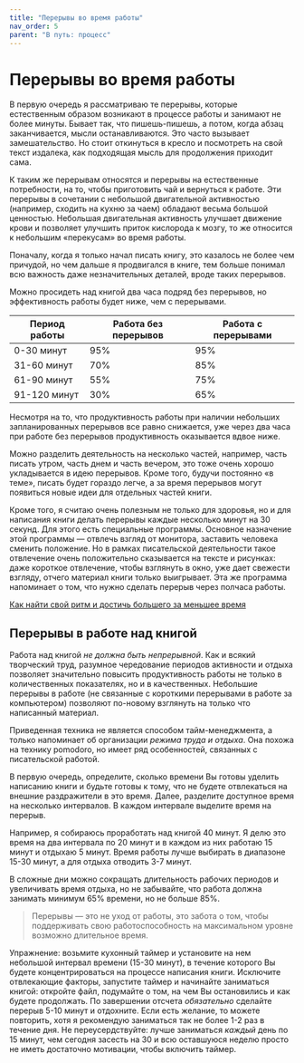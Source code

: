 ```yaml
---
title: "Перерывы во время работы"
nav_order: 5
parent: "В путь: процесс"
---
```


# Перерывы во время работы

В первую очередь я рассматриваю те перерывы, которые естественным
образом возникают в процессе работы и занимают не более минуты.
Бывает так, что пишешь-пишешь, а потом, когда абзац заканчивается,
мысли останавливаются.  Это часто вызывает замешательство.  Но стоит
откинуться в кресло и посмотреть на свой текст издалека, как
подходящая мысль для продолжения приходит сама.

К таким же перерывам относятся и перерывы на естественные потребности,
на то, чтобы приготовить чай и вернуться к работе.  Эти перерывы в
сочетании с небольшой двигательной активностью (например, сходить на
кухню за чаем) обладают весьма большой ценностью.  Небольшая
двигательная активность улучшает движение крови и позволяет улучшить
приток кислорода к мозгу, то же относится к небольшим «перекусам» во
время работы.

Поначалу, когда я только начал писать книгу, это казалось не более чем
причудой, но чем дальше я продвигался в книге, тем больше понимал всю
важность даже незначительных деталей, вроде таких перерывов.

Можно просидеть над книгой два часа подряд без перерывов, но
эффективность работы будет ниже, чем с перерывами.

| Период работы | Работа без перерывов | Работа с перерывами |
|----|----|----|
| 0-30 минут | 95% | 95% |
| 31-60 минут | 70% | 85% |
| 61-90 минут | 55% | 75% |
| 91-120 минут | 30% | 65% |

Несмотря на то, что продуктивность работы при наличии небольших
запланированных перерывов все равно снижается, уже через два часа при
работе без перерывов продуктивность оказывается вдвое ниже.

Можно разделить деятельность на несколько частей, например, часть
писать утром, часть днем и часть вечером, это тоже очень хорошо
укладывается в идею перерывов.  Кроме того, будучи постоянно
«в теме», писать будет гораздо легче, а за время перерывов могут
появиться новые идеи для отдельных частей книги.

Кроме того, я считаю очень полезным не только для здоровья, но и для
написания книги делать перерывы каждые несколько минут на 30 секунд.
Для этого есть специальные программы.  Основное назначение этой
программы — отвлечь взгляд от монитора, заставить человека сменить
положение.  Но в рамках писательской деятельности такое отвлечение
очень положительно сказывается на тексте и рисунках: даже короткое
отвлечение, чтобы взглянуть в окно, уже дает свежести взгляду, отчего
материал книги только выигрывает.  Эта же программа напоминает о том,
что нужно сделать перерыв через полчаса работы.

[Как найти свой ритм и достичь большего за меньшее время](https://konstantin-morenko.ru/rhythmic-work-book/)


## Перерывы в работе над книгой

Работа над книгой *не должна быть непрерывной*.  Как и всякий
творческий труд, разумное чередование периодов активности и отдыха
позволяет значительно повысить продуктивность работы не только в
количественных показателях, но и в качественных.  Небольшие перерывы в
работе (не связанные с короткими перерывами в работе за компьютером)
позволяют по-новому взглянуть на только что написанный материал.

Приведенная техника не является способом тайм-менеджмента, а только
напоминает об организации *режима труда и отдыха*.  Она похожа на
технику pomodoro, но имеет ряд особенностей, связанных с писательской
работой.

В первую очередь, определите, сколько времени Вы готовы уделить
написанию книги и будьте готовы к тому, что не будете отвлекаться на
внешние раздражители в это время.  Далее, разделите доступное время на
несколько интервалов.  В каждом интервале выделите время на перерыв.

Например, я собираюсь проработать над книгой 40 минут.  Я делю это
время на два интервала по 20 минут и в каждом из них работаю 15 минут
и отдыхаю 5 минут.  Время работы лучше выбирать в диапазоне 15-30
минут, а для отдыха отводить 3-7 минут.

В сложные дни можно сокращать длительность рабочих периодов и
увеличивать время отдыха, но не забывайте, что работа должна занимать
минимум 65% времени, но не больше 85%.

> Перерывы — это не уход от работы, это забота о том, чтобы
> поддерживать свою работоспособность на максимальном уровне возможно
> длительное время.

Упражнение: возьмите кухонный таймер и установите на нем небольшой
интервал времени (15-30 минут), в течение которого Вы будете
концентрироваться на процессе написания книги.  Исключите отвлекающие
факторы, запустите таймер и начинайте заниматься книгой: откройте
файл, подумайте о том, на чем Вы остановились и как будете продолжать.
По завершении отсчета *обязательно* сделайте перерыв 5-10 минут и
отдохните.  Если есть желание, то можете повторить, хотя я рекомендую
заниматься так не более 1-2 раз в течение дня.  Не переусердствуйте:
лучше заниматься *каждый* день по 15 минут, чем сегодня засесть на 30
и всю оставшуюся неделю просто не иметь достаточно мотивации, чтобы
включить таймер.

